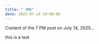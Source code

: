 ```yaml
---
title: " JMA"
date: 2025-07-14 19:00:00
---
```

Content of the 7 PM post on July 14, 2025...

this is a test
